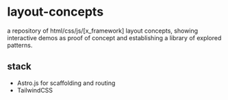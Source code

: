 # layout-concepts
a repository of html/css/js/[x_framework] layout concepts, showing interactive demos as proof of concept and establishing a library of explored patterns.

## stack
- Astro.js for scaffolding and routing
- TailwindCSS